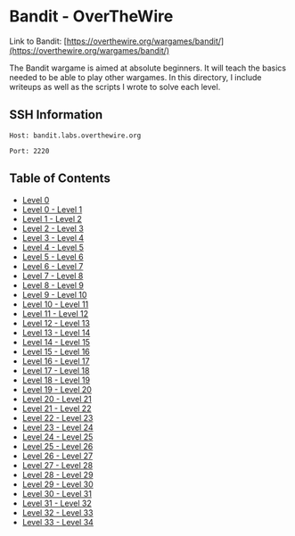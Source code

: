 # Bandit - OverTheWire

Link to Bandit: [https://overthewire.org/wargames/bandit/](https://overthewire.org/wargames/bandit/)

The Bandit wargame is aimed at absolute beginners. It will teach the basics needed to be able to play other wargames. In this directory, I include writeups as well as the scripts I wrote to solve each level.

## SSH Information
`Host: bandit.labs.overthewire.org`

`Port: 2220`

## Table of Contents
- [Level 0](https://github.com/odacavo/overthewire/tree/main/00_bandit/level_00-00)
- [Level 0 - Level 1](https://github.com/odacavo/overthewire/tree/main/00_bandit/level_00-01)
- [Level 1 - Level 2](https://github.com/odacavo/overthewire/tree/main/00_bandit/level_01-02)
- [Level 2 - Level 3](https://github.com/odacavo/overthewire/tree/main/00_bandit/level_02-03)
- [Level 3 - Level 4](https://github.com/odacavo/overthewire/tree/main/00_bandit/level_03-04)
- [Level 4 - Level 5](https://github.com/odacavo/overthewire/tree/main/00_bandit/level_04-05)
- [Level 5 - Level 6](https://github.com/odacavo/overthewire/tree/main/00_bandit/level_05-06)
- [Level 6 - Level 7](https://github.com/odacavo/overthewire/tree/main/00_bandit/level_06-07)
- [Level 7 - Level 8](https://github.com/odacavo/overthewire/tree/main/00_bandit/level_07-08)
- [Level 8 - Level 9](https://github.com/odacavo/overthewire/tree/main/00_bandit/level_08-09)
- [Level 9 - Level 10](https://github.com/odacavo/overthewire/tree/main/00_bandit/level_09-10)
- [Level 10 - Level 11](https://github.com/odacavo/overthewire/tree/main/00_bandit/level_10-11)
- [Level 11 - Level 12](https://github.com/odacavo/overthewire/tree/main/00_bandit/level_11-12)
- [Level 12 - Level 13](https://github.com/odacavo/overthewire/tree/main/00_bandit/level_12-13)
- [Level 13 - Level 14](https://github.com/odacavo/overthewire/tree/main/00_bandit/level_13-14)
- [Level 14 - Level 15](https://github.com/odacavo/overthewire/tree/main/00_bandit/level_14-15)
- [Level 15 - Level 16](https://github.com/odacavo/overthewire/tree/main/00_bandit/level_15-16)
- [Level 16 - Level 17](https://github.com/odacavo/overthewire/tree/main/00_bandit/level_16-17)
- [Level 17 - Level 18](https://github.com/odacavo/overthewire/tree/main/00_bandit/level_17-18)
- [Level 18 - Level 19](https://github.com/odacavo/overthewire/tree/main/00_bandit/level_18-19)
- [Level 19 - Level 20](https://github.com/odacavo/overthewire/tree/main/00_bandit/level_19-20)
- [Level 20 - Level 21](https://github.com/odacavo/overthewire/tree/main/00_bandit/level_20-21)
- [Level 21 - Level 22](https://github.com/odacavo/overthewire/tree/main/00_bandit/level_21-22)
- [Level 22 - Level 23](https://github.com/odacavo/overthewire/tree/main/00_bandit/level_22-23)
- [Level 23 - Level 24](https://github.com/odacavo/overthewire/tree/main/00_bandit/level_23-24)
- [Level 24 - Level 25](https://github.com/odacavo/overthewire/tree/main/00_bandit/level_24-25)
- [Level 25 - Level 26](https://github.com/odacavo/overthewire/tree/main/00_bandit/level_25-26)
- [Level 26 - Level 27](https://github.com/odacavo/overthewire/tree/main/00_bandit/level_26-27)
- [Level 27 - Level 28](https://github.com/odacavo/overthewire/tree/main/00_bandit/level_27-28)
- [Level 28 - Level 29](https://github.com/odacavo/overthewire/tree/main/00_bandit/level_28-29)
- [Level 29 - Level 30](https://github.com/odacavo/overthewire/tree/main/00_bandit/level_29-30)
- [Level 30 - Level 31](https://github.com/odacavo/overthewire/tree/main/00_bandit/level_30-31)
- [Level 31 - Level 32](https://github.com/odacavo/overthewire/tree/main/00_bandit/level_31-32)
- [Level 32 - Level 33](https://github.com/odacavo/overthewire/tree/main/00_bandit/level_32-33)
- [Level 33 - Level 34](https://github.com/odacavo/overthewire/tree/main/00_bandit/level_33-34)